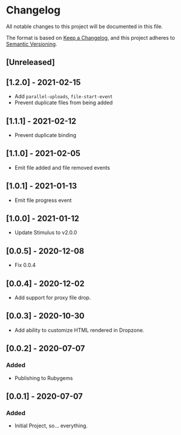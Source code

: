 # Changelog
All notable changes to this project will be documented in this file.

The format is based on [Keep a Changelog](https://keepachangelog.com/en/1.0.0/),
and this project adheres to [Semantic Versioning](https://semver.org/spec/v2.0.0.html).

## [Unreleased]

## [1.2.0] - 2021-02-15
- Add `parallel-uploads`, `file-start-event`
- Prevent duplicate files from being added

## [1.1.1] - 2021-02-12
- Prevent duplicate binding

## [1.1.0] - 2021-02-05
- Emit file added and file removed events

## [1.0.1] - 2021-01-13
- Emit file progress event

## [1.0.0] - 2021-01-12
- Update Stimulus to v2.0.0

## [0.0.5] - 2020-12-08
- Fix 0.0.4

## [0.0.4] - 2020-12-02
- Add support for proxy file drop.

## [0.0.3] - 2020-10-30
- Add ability to customize HTML rendered in Dropzone.

## [0.0.2] - 2020-07-07
### Added
- Publishing to Rubygems

## [0.0.1] - 2020-07-07
### Added
- Initial Project, so... everything.
